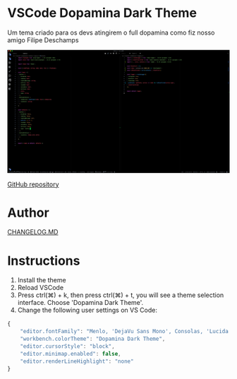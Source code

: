 # VSCode Dopamina Dark Theme

Um tema criado para os devs atingirem o full dopamina como fiz nosso amigo Filipe Deschamps

![ScreenShot Theme](https://raw.githubusercontent.com/jaccon/punkdarktheme/master/static/2.png)

[GitHub repository](https://github.com/jaccon/dopaminadarktheme)

# Author

[CHANGELOG.MD](http://jaccon.com.br)

# Instructions

1. Install the theme
2. Reload VSCode
3. Press ctrl(⌘) + k, then press ctrl(⌘) + t, you will see a theme selection interface. Choose 'Dopamina Dark Theme'.
4. Change the following user settings on VS Code:

```javascript
{
    "editor.fontFamily": "Menlo, 'DejaVu Sans Mono', Consolas, 'Lucida Console', monospace",
    "workbench.colorTheme": "Dopamina Dark Theme",
    "editor.cursorStyle": "block",
    "editor.minimap.enabled": false,
    "editor.renderLineHighlight": "none"
}
```
